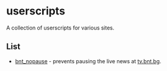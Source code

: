 # userscripts
A collection of userscripts for various sites.

## List
- [bnt_nopause](https://github.com/GiggioG/userscripts/raw/main/bnt_nopause.user.js) - prevents pausing the live news at [tv.bnt.bg](https://tv.bnt.bg).
